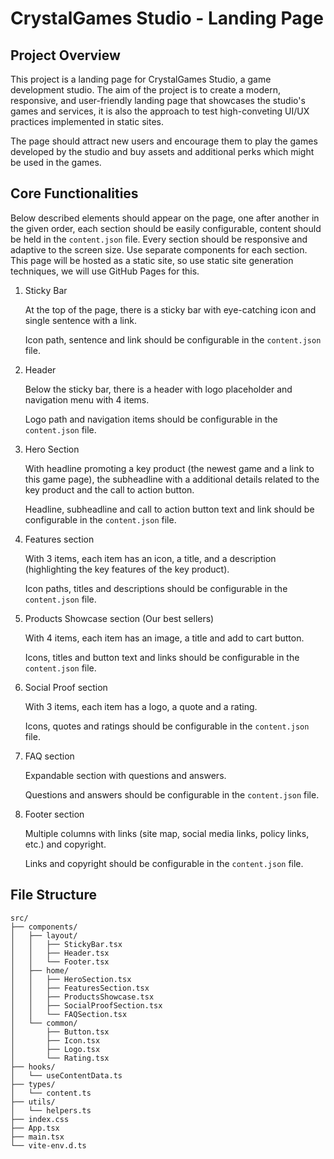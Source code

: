 # CrystalGames Studio - Landing Page

## Project Overview

This project is a landing page for CrystalGames Studio, a game development studio. The aim of the project is to create a modern, responsive, and user-friendly landing page that showcases the studio's games and services, it is also the approach to test high-conveting UI/UX practices implemented in static sites. 

The page should attract new users and encourage them to play the games developed by the studio and buy assets and additional perks which might be used in the games.

## Core Functionalities

Below described elements should appear on the page, one after another in the given order, each section should be easily configurable, content should be held in the `content.json` file. Every section should be responsive and adaptive to the screen size. Use separate components for each section. This page will be hosted as a static site, so use static site generation techniques, we will use GitHub Pages for this.

1. Sticky Bar

    At the top of the page, there is a sticky bar with eye-catching icon and single sentence with a link.

    Icon path, sentence and link should be configurable in the `content.json` file.

2. Header

    Below the sticky bar, there is a header with logo placeholder and navigation menu with 4 items.

    Logo path and navigation items should be configurable in the `content.json` file.

3. Hero Section

    With headline promoting a key product (the newest game and a link to this game page), the subheadline with a additional details related to the key product and the call to action button.

    Headline, subheadline and call to action button text and link should be configurable in the `content.json` file.

4. Features section

    With 3 items, each item has an icon, a title, and a description (highlighting the key features of the key product).

    Icon paths, titles and descriptions should be configurable in the `content.json` file.

5. Products Showcase section (Our best sellers)

    With 4 items, each item has an image, a title and add to cart button.

    Icons, titles and button text and links should be configurable in the `content.json` file.

6. Social Proof section

    With 3 items, each item has a logo, a quote and a rating.

    Icons, quotes and ratings should be configurable in the `content.json` file.

7. FAQ section

    Expandable section with questions and answers.

    Questions and answers should be configurable in the `content.json` file.

8. Footer section

    Multiple columns with links (site map, social media links, policy links, etc.) and copyright.

    Links and copyright should be configurable in the `content.json` file.

## File Structure

```
src/
├── components/
│   ├── layout/
│   │   ├── StickyBar.tsx
│   │   ├── Header.tsx
│   │   └── Footer.tsx
│   ├── home/
│   │   ├── HeroSection.tsx
│   │   ├── FeaturesSection.tsx
│   │   ├── ProductsShowcase.tsx
│   │   ├── SocialProofSection.tsx
│   │   └── FAQSection.tsx
│   └── common/
│       ├── Button.tsx
│       ├── Icon.tsx
│       ├── Logo.tsx
│       └── Rating.tsx
├── hooks/
│   └── useContentData.ts
├── types/
│   └── content.ts
├── utils/
│   └── helpers.ts
├── index.css
├── App.tsx
├── main.tsx
└── vite-env.d.ts
```
